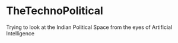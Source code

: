 # TheTechnoPolitical
Trying to look at the Indian Political Space from the eyes of Artificial Intelligence
